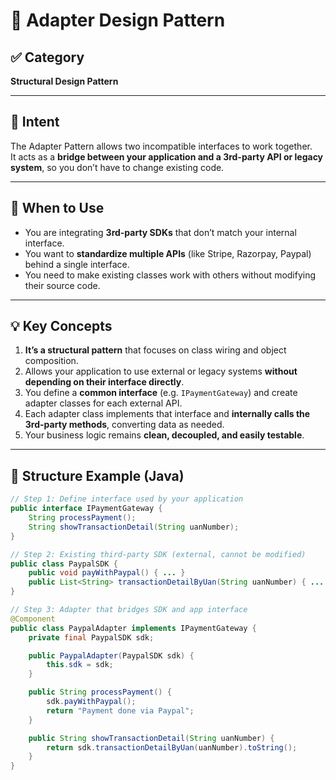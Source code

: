 # 🔌 Adapter Design Pattern

## ✅ Category
**Structural Design Pattern**

---

## 🧠 Intent

The Adapter Pattern allows two incompatible interfaces to work together.  
It acts as a **bridge between your application and a 3rd-party API or legacy system**, so you don’t have to change existing code.

---

## 📌 When to Use

- You are integrating **3rd-party SDKs** that don’t match your internal interface.
- You want to **standardize multiple APIs** (like Stripe, Razorpay, Paypal) behind a single interface.
- You need to make existing classes work with others without modifying their source code.

---

## 💡 Key Concepts

1. **It’s a structural pattern** that focuses on class wiring and object composition.
2. Allows your application to use external or legacy systems **without depending on their interface directly**.
3. You define a **common interface** (e.g. `IPaymentGateway`) and create adapter classes for each external API.
4. Each adapter class implements that interface and **internally calls the 3rd-party methods**, converting data as needed.
5. Your business logic remains **clean, decoupled, and easily testable**.

---

## 🧱 Structure Example (Java)

```java
// Step 1: Define interface used by your application
public interface IPaymentGateway {
    String processPayment();
    String showTransactionDetail(String uanNumber);
}

// Step 2: Existing third-party SDK (external, cannot be modified)
public class PaypalSDK {
    public void payWithPaypal() { ... }
    public List<String> transactionDetailByUan(String uanNumber) { ... }
}

// Step 3: Adapter that bridges SDK and app interface
@Component
public class PaypalAdapter implements IPaymentGateway {
    private final PaypalSDK sdk;

    public PaypalAdapter(PaypalSDK sdk) {
        this.sdk = sdk;
    }

    public String processPayment() {
        sdk.payWithPaypal();
        return "Payment done via Paypal";
    }

    public String showTransactionDetail(String uanNumber) {
        return sdk.transactionDetailByUan(uanNumber).toString();
    }
}